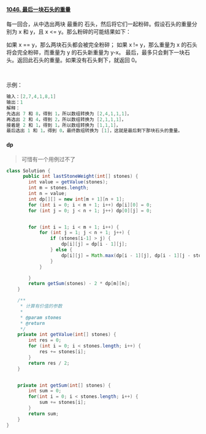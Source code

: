 #### [1046. 最后一块石头的重量](https://leetcode-cn.com/problems/last-stone-weight/)
每一回合，从中选出两块 最重的 石头，然后将它们一起粉碎。假设石头的重量分别为 x 和 y，且 x <= y。那么粉碎的可能结果如下：

如果 x == y，那么两块石头都会被完全粉碎；
如果 x != y，那么重量为 x 的石头将会完全粉碎，而重量为 y 的石头新重量为 y-x。
最后，最多只会剩下一块石头。返回此石头的重量。如果没有石头剩下，就返回 0。

 

示例：
```java
输入：[2,7,4,1,8,1]
输出：1
解释：
先选出 7 和 8，得到 1，所以数组转换为 [2,4,1,1,1]，
再选出 2 和 4，得到 2，所以数组转换为 [2,1,1,1]，
接着是 2 和 1，得到 1，所以数组转换为 [1,1,1]，
最后选出 1 和 1，得到 0，最终数组转换为 [1]，这就是最后剩下那块石头的重量。
```

#### dp
>可惜有一个用例过不了
```java
class Solution {
      public int lastStoneWeight(int[] stones) {
        int value = getValue(stones);
        int m = stones.length;
        int n = value;
        int dp[][] = new int[m + 1][n + 1];
        for (int i = 0; i < m + 1; i++) dp[i][0] = 0;
        for (int j = 0; j < n + 1; j++) dp[0][j] = 0;


        for (int i = 1; i < m + 1; i++) {
            for (int j = 1; j < n + 1; j++) {
                if (stones[i-1] > j) {
                    dp[i][j] = dp[i - 1][j];
                } else {
                    dp[i][j] = Math.max(dp[i - 1][j], dp[i - 1][j - stones[i-1]] + stones[i-1]);
                }
            }

        }
        return getSum(stones) - 2 * dp[m][n];
    }

    /**
     * 计算有价值的参数
     *
     * @param stones
     * @return
     */
    private int getValue(int[] stones) {
        int res = 0;
        for (int i = 0; i < stones.length; i++) {
            res += stones[i];
        }
        return res / 2;
    }


    private int getSum(int[] stones) {
        int sum = 0;
        for(int i = 0; i < stones.length; i++) {
            sum += stones[i];
        }
        return sum;
    }
}
```